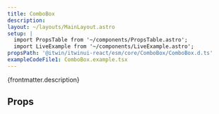 ```yaml
---
title: ComboBox
description: 
layout: ~/layouts/MainLayout.astro
setup: |
  import PropsTable from '~/components/PropsTable.astro';
  import LiveExample from '~/components/LiveExample.astro';
propsPath: '@itwin/itwinui-react/esm/core/ComboBox/ComboBox.d.ts'
exampleCodeFile1: ComboBox.example.tsx
---
```


<p>{frontmatter.description}</p>

<LiveExample src={frontmatter.exampleCodeFile1} />

## Props

<PropsTable path={frontmatter.propsPath} />
